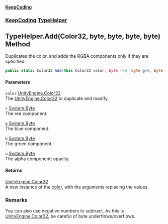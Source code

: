 #### [KeepCoding](index.md 'index')
### [KeepCoding](KeepCoding.md 'KeepCoding').[TypeHelper](TypeHelper.md 'KeepCoding.TypeHelper')
## TypeHelper.Add(Color32, byte, byte, byte, byte) Method
Duplicates the color, and adds the RGBA components only if they are specified.  
```csharp
public static Color32 Add(this Color32 color, byte r=0, byte g=0, byte b=0, byte a=0);
```
#### Parameters
<a name='KeepCoding_TypeHelper_Add(Color32_byte_byte_byte_byte)_color'></a>
`color` [UnityEngine.Color32](https://docs.microsoft.com/en-us/dotnet/api/UnityEngine.Color32 'UnityEngine.Color32')  
The [UnityEngine.Color32](https://docs.microsoft.com/en-us/dotnet/api/UnityEngine.Color32 'UnityEngine.Color32') to duplicate and modify.
  
<a name='KeepCoding_TypeHelper_Add(Color32_byte_byte_byte_byte)_r'></a>
`r` [System.Byte](https://docs.microsoft.com/en-us/dotnet/api/System.Byte 'System.Byte')  
The red component.
  
<a name='KeepCoding_TypeHelper_Add(Color32_byte_byte_byte_byte)_g'></a>
`g` [System.Byte](https://docs.microsoft.com/en-us/dotnet/api/System.Byte 'System.Byte')  
The blue component.
  
<a name='KeepCoding_TypeHelper_Add(Color32_byte_byte_byte_byte)_b'></a>
`b` [System.Byte](https://docs.microsoft.com/en-us/dotnet/api/System.Byte 'System.Byte')  
The green component.
  
<a name='KeepCoding_TypeHelper_Add(Color32_byte_byte_byte_byte)_a'></a>
`a` [System.Byte](https://docs.microsoft.com/en-us/dotnet/api/System.Byte 'System.Byte')  
The alpha component; opacity.
  
#### Returns
[UnityEngine.Color32](https://docs.microsoft.com/en-us/dotnet/api/UnityEngine.Color32 'UnityEngine.Color32')  
A new instance of the [color](TypeHelper_Add_P6Up9sy93cqI1dIJGEqerw.md#KeepCoding_TypeHelper_Add(Color32_byte_byte_byte_byte)_color 'KeepCoding.TypeHelper.Add(Color32, byte, byte, byte, byte).color'), with the arguments replacing the values.
### Remarks
You can also use negative numbers to subtract. As this is [UnityEngine.Color32](https://docs.microsoft.com/en-us/dotnet/api/UnityEngine.Color32 'UnityEngine.Color32'), be careful of byte underflows/overflows.  
